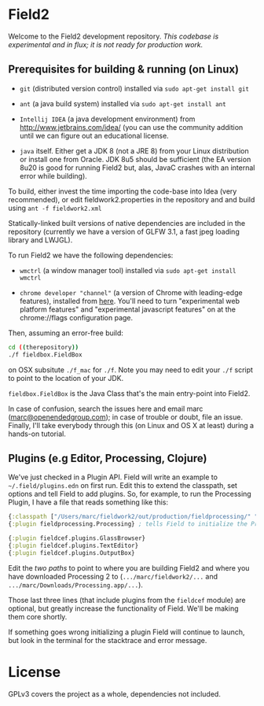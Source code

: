 # Field2

Welcome to the Field2 development repository. _This codebase is experimental and in flux; it is not ready for production work._

## Prerequisites for building & running (on Linux)

 * ```git``` (distributed version control) installed via ```sudo apt-get install git```

 * ```ant``` (a java build system) installed via ```sudo apt-get install ant```

 * ```Intellij IDEA``` (a java development environment) from http://www.jetbrains.com/idea/ (you can use the community addition until we can figure out an educational license.

 * ```java``` itself. Either get a JDK 8 (not a JRE 8) from your Linux distribution or install one from Oracle. JDK 8u5 should be sufficient (the EA version 8u20 is good for running Field2 but, alas, JavaC crashes with an internal error while building).

To build, either invest the time importing the code-base into Idea (very recommended), or edit fieldwork2.properties in the repository and and build using ```ant -f fieldwork2.xml```

Statically-linked built versions of native dependencies are included in the repository (currently we have a version of GLFW 3.1, a fast jpeg loading library and LWJGL).

To run Field2 we have the following dependencies:

 * ```wmctrl``` (a window manager tool) installed via ```sudo apt-get install wmctrl```

 * ```chrome developer "channel"``` (a version of Chrome with leading-edge features), installed from [here](https://www.google.com/chrome/browser/?platform=linux&extra=devchannel). You'll need to turn "experimental web platform features" and "experimental javascript features" on at the chrome://flags configuration page.

Then, assuming an error-free build:

```bash
cd ((therepository))
./f fieldbox.FieldBox
```

on OSX subsitute ```./f_mac``` for ```./f```. Note you may need to edit your ```./f``` script to point to the location of your JDK.

```fieldbox.FieldBox``` is the Java Class that's the main entry-point into Field2. 
 
In case of confusion, search the issues here and email marc (marc@openendedgroup.com); in case of trouble or doubt, file an issue. Finally, I'll take everybody through this (on Linux and OS X at least) during a hands-on tutorial.  

## Plugins (e.g Editor, Processing, Clojure)

We've just checked in a Plugin API. Field will write an example to ```~/.field/plugins.edn``` on first run. Edit this to extend the classpath, set options and tell Field to add plugins. So, for example, to run the Processing Plugin, I have a file that reads something like this:

```clojure
{:classpath ["/Users/marc/fieldwork2/out/production/fieldprocessing/" "/Users/marc/Downloads/Processing.app/Contents/Java/core/library/core.jar"] } ; adds the core Processing jar to Field and the place where you are building fieldprocessing
{:plugin fieldprocessing.Processing} ; tells Field to initialize the Processing plugin 

{:plugin fieldcef.plugins.GlassBrowser}
{:plugin fieldcef.plugins.TextEditor}
{:plugin fieldcef.plugins.OutputBox}
```

Edit the _two paths_ to point to where you are building Field2 and where you have downloaded Processing 2 to (```.../marc/fieldwork2/...``` and ```.../marc/Downloads/Processing.app/...```).

Those last three lines (that include plugins from the `fieldcef` module) are optional, but greatly increase the functionality of Field. We'll be making them core shortly.

If something goes wrong initializing a plugin Field will continue to launch, but look in the terminal for the stacktrace and error message.

# License

GPLv3 covers the project as a whole, dependencies not included.

